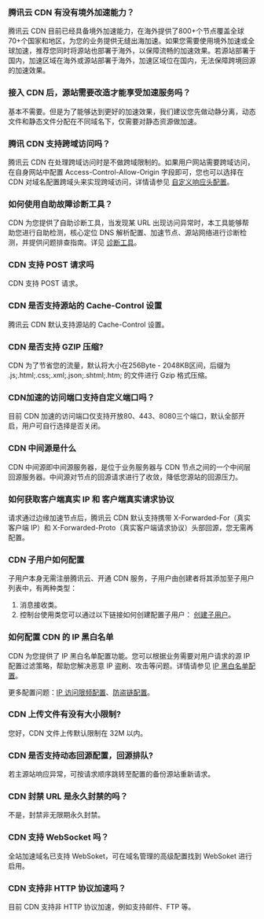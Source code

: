 [](id:q1)
### 腾讯云 CDN 有没有境外加速能力？
腾讯云 CDN 目前已经具备境外加速能力，在海外提供了800+个节点覆盖全球70+个国家和地区，为您的业务提供无缝出海加速。如果您需要使用境外加速或全球加速，推荐您同时将源站也部署于海外，以保障流畅的加速效果。若源站部署于国内，加速区域在海外或源站部署于海外，加速区域位在国内，无法保障跨境回源的加速效果。

[](id:q2)
### 接入 CDN 后，源站需要改造才能享受加速服务吗？
基本不需要。但是为了能够达到更好的加速效果，我们建议您先做动静分离，动态文件和静态文件分配在不同域名下，仅需要对静态资源做加速。

[](id:q3)
### 腾讯 CDN 支持跨域访问吗？
腾讯云 CDN 在处理跨域访问时是不做跨域限制的。如果用户网站需要跨域访问，在自身网站中配置 Access-Control-Allow-Origin 字段即可，您也可以选择在 CDN 对域名配置跨域头来实现跨域访问，详情请参见 [自定义响应头配置](https://cloud.tencent.com/doc/product/228/6296)。



[](id:q5)
### 如何使用自助故障诊断工具？
CDN 为您提供了自助诊断工具，当发现某 URL 出现访问异常时，本工具能够帮助您进行自助检测，核心定位 DNS 解析配置、加速节点、源站网络进行诊断检测，并提供问题排查指南。详见 [诊断工具](https://cloud.tencent.com/document/product/228/79859)。


[](id:q7)
### CDN 支持 POST 请求吗
CDN 支持 POST 请求。

[](id:q8)
### CDN 是否支持源站的 Cache-Control 设置
腾讯云 CDN 默认支持源站的 Cache-Control 设置。

[](id:q9)
### CDN 是否支持 GZIP 压缩?
CDN 为了节省您的流量，默认将大小在256Byte - 2048KB区间，后缀为 .js;.html;.css;.xml;.json;.shtml;.htm; 的文件进行 Gzip 格式压缩。

[](id:q10)
### CDN加速的访问端口支持自定义端口吗？
目前 CDN 加速的访问端口仅支持开放80、443、8080三个端口，默认全部开启，用户可自行选择是否关闭。



[](id:q11)
### CDN 中间源是什么
CDN 中间源即中间源服务器，是位于业务服务器与 CDN 节点之间的一个中间层回源服务器。中间源对节点的回源请求进行了收敛，降低您源站的回源压力。

[](id:q12)
### 如何获取客户端真实 IP 和 客户端真实请求协议
请求通过边缘加速节点后，腾讯云 CDN 默认支持携带 X-Forwarded-For（真实客户端 IP）和 X-Forwarded-Proto（真实客户端请求协议）头部回源，您无需再配置。

[](id:q13)
### CDN 子用户如何配置
子用户本身无需注册腾讯云、开通 CDN 服务，子用户由创建者将其添加至子用户列表中，有两种类型：
1. 消息接收类。
2. 控制台使用类您可以通过以下链接如何创建配置子用户： [创建子用户](https://cloud.tencent.com/document/product/228/41867)。

[](id:q14)
### 如何配置 CDN 的 IP 黑白名单
CDN 为您提供了 IP 黑白名单配置功能。您可以根据业务需要对用户请求的源 IP 配置过滤策略，帮助您解决恶意 IP 盗刷、攻击等问题。详情请参见 [IP 黑白名单配置](https://cloud.tencent.com/document/product/228/41431)。

更多配置问题：[IP 访问限频配置](https://cloud.tencent.com/document/product/228/41432)、[防盗链配置](https://cloud.tencent.com/document/product/228/41454)。


[](id:q19)
### CDN 上传文件有没有大小限制?
您好，CDN 文件上传默认限制在 32M 以内。





[](id:q24)
### CDN 是否支持动态回源配置，回源排队?
若主源站响应异常，可按请求顺序跳转至配置的备份源站重新请求。

[](id:q25)
### CDN 封禁 URL 是永久封禁的吗？
不是，封禁非无限期永久封禁。

[](id:q26)
### CDN 支持 WebSocket 吗？
全站加速域名已支持 WebSoket，可在域名管理的高级配置找到 WebSoket 进行启用。

### CDN 支持非 HTTP 协议加速吗？
目前 CDN 支持非 HTTP 协议加速，例如支持邮件、FTP 等。
